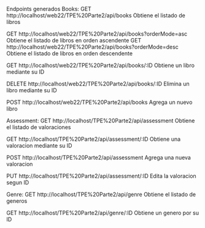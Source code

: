 Endpoints generados
Books:
GET http://localhost/web22/TPE%20Parte2/api/books Obtiene el listado de libros 

GET http://localhost/web22/TPE%20Parte2/api/books?orderMode=asc Obtiene el listado de libros en orden ascendente
GET http://localhost/web22/TPE%20Parte2/api/books?orderMode=desc Obtiene el listado de libros en orden descendente

GET http://localhost/web22/TPE%20Parte2/api/books/:ID Obtiene un libro mediante su ID

DELETE http://localhost/web22/TPE%20Parte2/api/books/:ID Elimina un libro mediante su ID

POST http://localhost/web22/TPE%20Parte2/api/books Agrega un nuevo libro

Assessment:
GET http://localhost/TPE%20Parte2/api/assessment Obtiene el listado de valoraciones

GET http://localhost/TPE%20Parte2/api/assessment/:ID Obtiene una valoracion mediante su ID

POST http://localhost/TPE%20Parte2/api/assessment Agrega una nueva valoracion

PUT http://localhost/TPE%20Parte2/api/assessment/:ID Edita la valoracion segun ID

Genre:
GET http://localhost/TPE%20Parte2/api/genre  Obtiene el listado de generos

GET http://localhost/TPE%20Parte2/api/genre/:ID Obtiene un genero por su ID
